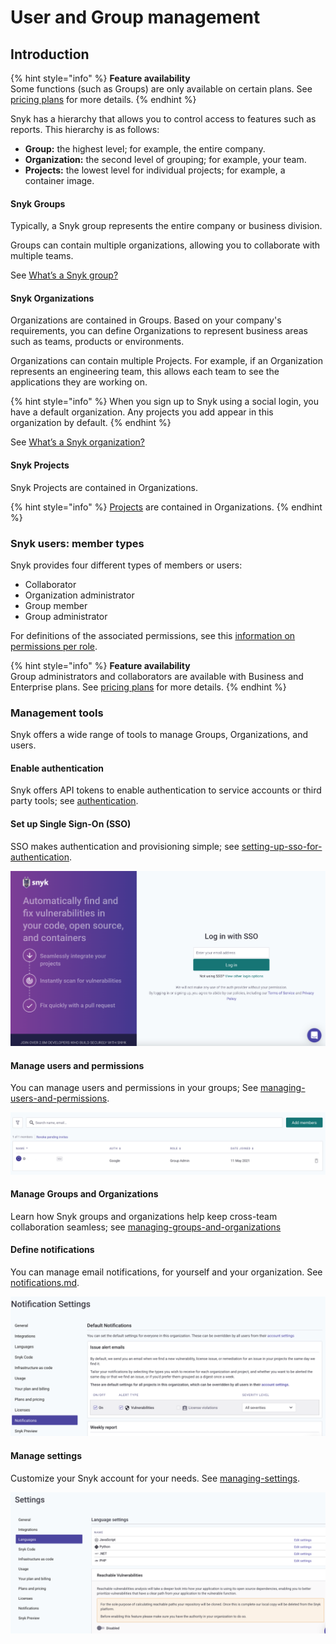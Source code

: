 # User and Group management

## Introduction

{% hint style="info" %}
**Feature availability**\
Some functions (such as Groups) are only available on certain plans. See [pricing plans](https://snyk.io/plans/) for more details.
{% endhint %}

Snyk has a hierarchy that allows you to control access to features such as reports. This hierarchy is as follows:

* **Group:** the highest level; for example, the entire company.
* **Organization:** the second level of grouping; for example, your team.
* **Projects:** the lowest level for individual projects; for example, a container image.

#### Snyk Groups

Typically, a Snyk group represents the entire company or business division.

Groups can contain multiple organizations, allowing you to collaborate with multiple teams.

See [What’s a Snyk group?](managing-groups-and-organizations/whats-a-snyk-group.md)

#### Snyk Organizations

Organizations are contained in Groups. Based on your company's requirements, you can define Organizations to represent business areas such as teams, products or environments.

Organizations can contain multiple Projects. For example, if an Organization represents an engineering team, this allows each team to see the applications they are working on.

{% hint style="info" %}
When you sign up to Snyk using a social login, you have a default organization. Any projects you add appear in this organization by default.
{% endhint %}

See [What’s a Snyk organization?](managing-groups-and-organizations/whats-a-snyk-organization.md)

#### Snyk Projects

Snyk Projects are contained in Organizations.

{% hint style="info" %}
[Projects](broken-reference/) are contained in Organizations.
{% endhint %}

### Snyk users: member types

Snyk provides four different types of members or users:

* Collaborator
* Organization administrator
* Group member
* Group administrator

For definitions of the associated permissions, see this [information on permissions per role](https://docs.snyk.io/features/user-and-group-management/managing-users-and-permissions/managing-permissions#permissions-per-role).

{% hint style="info" %}
**Feature availability**\
Group administrators and collaborators are available with Business and Enterprise plans. See [pricing plans](https://snyk.io/plans/) for more details.
{% endhint %}

### Management tools

Snyk offers a wide range of tools to manage Groups, Organizations, and users.

#### Enable authentication

Snyk offers API tokens to enable authentication to service accounts or third party tools; see [authentication](authentication/ "mention").

#### Set up Single Sign-On (SSO)

SSO makes authentication and provisioning simple; see [setting-up-sso-for-authentication](setting-up-sso-for-authentication/ "mention").

![](<../../.gitbook/assets/image (65) (1) (1).png>)

#### Manage users and permissions

You can manage users and permissions in your groups; See [managing-users-and-permissions](managing-users-and-permissions/ "mention").

![](<../../.gitbook/assets/image (245) (1).png>)

#### Manage Groups and Organizations

Learn how Snyk groups and organizations help keep cross-team collaboration seamless; see [managing-groups-and-organizations](managing-groups-and-organizations/ "mention")

#### Define notifications

You can manage email notifications, for yourself and your organization. See [notifications.md](notifications.md "mention").

![](<../../.gitbook/assets/image (350).png>)

#### Manage settings

Customize your Snyk account for your needs. See [managing-settings](managing-settings/ "mention").

![](<../../.gitbook/assets/image (49) (1).png>)

